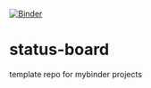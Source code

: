[![Binder](https://mybinder.org/badge_logo.svg)](https://mybinder.org/v2/gh/Ifiht/status-board/HEAD?urlpath=lab)

# status-board
template repo for mybinder projects
